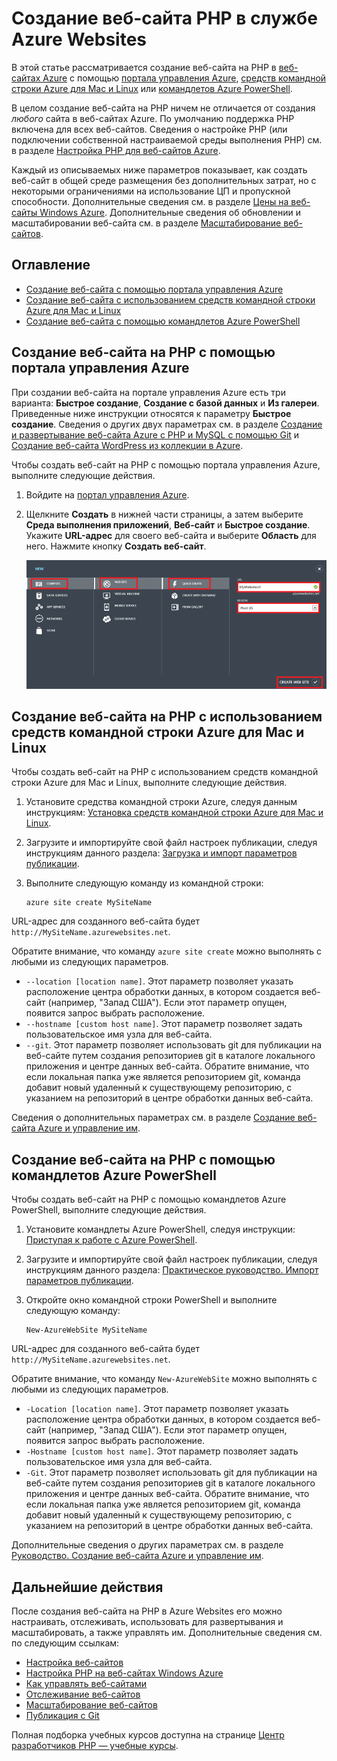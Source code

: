<properties title="How to create a PHP website in Azure Websites" pageTitle="How to create a PHP website in Azure Websites" metaKeywords="PHP Azure Web Sites" description="Learn how to create a PHP website in Azure Websites" documentationCenter="PHP" services="Web Sites" editor="mollybos" manager="wpickett" authors="cephalin" />

<tags ms.service="web-sites" ms.workload="web" ms.tgt_pltfrm="na" ms.devlang="PHP" ms.topic="article" ms.date="01/01/1900" ms.author="cephalin" />

# Создание веб-сайта PHP в службе Azure Websites

В этой статье рассматривается создание веб-сайта на PHP в [веб-сайтах Azure][веб-сайтах Azure] с помощью [портала управления Azure][портала управления Azure], [средств командной строки Azure для Mac и Linux][средств командной строки Azure для Mac и Linux] или [командлетов Azure PowerShell][командлетов Azure PowerShell].

В целом создание веб-сайта на PHP ничем не отличается от создания *любого* сайта в веб-сайтах Azure. По умолчанию поддержка PHP включена для всех веб-сайтов. Сведения о настройке PHP (или подключении собственной настраиваемой среды выполнения PHP) см. в разделе [Настройка PHP для веб-сайтов Azure][Настройка PHP для веб-сайтов Azure].

Каждый из описываемых ниже параметров показывает, как создать веб-сайт в общей среде размещения без дополнительных затрат, но с некоторыми ограничениями на использование ЦП и пропускной способности. Дополнительные сведения см. в разделе [Цены на веб-сайты Windows Azure][Цены на веб-сайты Windows Azure]. Дополнительные сведения об обновлении и масштабировании веб-сайта см. в разделе [Масштабирование веб-сайтов][Масштабирование веб-сайтов].

## Оглавление

-   [Создание веб-сайта с помощью портала управления Azure][Создание веб-сайта с помощью портала управления Azure]
-   [Создание веб-сайта с использованием средств командной строки Azure для Mac и Linux][Создание веб-сайта с использованием средств командной строки Azure для Mac и Linux]
-   [Создание веб-сайта с помощью командлетов Azure PowerShell][Создание веб-сайта с помощью командлетов Azure PowerShell]

## <a name="portal"></a>Создание веб-сайта на PHP с помощью портала управления Azure

При создании веб-сайта на портале управления Azure есть три варианта: **Быстрое создание**, **Создание с базой данных** и **Из галереи**. Приведенные ниже инструкции относятся к параметру **Быстрое создание**. Сведения о других двух параметрах см. в разделе [Создание и развертывание веб-сайта Azure с PHP и MySQL с помощью Git][Создание и развертывание веб-сайта Azure с PHP и MySQL с помощью Git] и [Создание веб-сайта WordPress из коллекции в Azure][Создание веб-сайта WordPress из коллекции в Azure].

Чтобы создать веб-сайт на PHP с помощью портала управления Azure, выполните следующие действия.

1.  Войдите на [портал управления Azure][портала управления Azure].
2.  Щелкните **Создать** в нижней части страницы, а затем выберите **Среда выполнения приложений**, **Веб-сайт** и **Быстрое создание**. Укажите **URL-адрес** для своего веб-сайта и выберите **Область** для него. Нажмите кнопку **Создать веб-сайт**.

    ![Выберите "Быстро создать".][Выберите "Быстро создать".]

## <a name="XplatTools"></a>Создание веб-сайта на PHP с использованием средств командной строки Azure для Mac и Linux

Чтобы создать веб-сайт на PHP с использованием средств командной строки Azure для Mac и Linux, выполните следующие действия.

1.  Установите средства командной строки Azure, следуя данным инструкциям: [Установка средств командной строки Azure для Mac и Linux][Установка средств командной строки Azure для Mac и Linux].

2.  Загрузите и импортируйте свой файл настроек публикации, следуя инструкциям данного раздела: [Загрузка и импорт параметров публикации][Загрузка и импорт параметров публикации].

3.  Выполните следующую команду из командной строки:

        azure site create MySiteName

URL-адрес для созданного веб-сайта будет `http://MySiteName.azurewebsites.net`.

Обратите внимание, что команду `azure site create` можно выполнять с любыми из следующих параметров.

-   `--location [location name]`. Этот параметр позволяет указать расположение центра обработки данных, в котором создается веб-сайт (например, "Запад США"). Если этот параметр опущен, появится запрос выбрать расположение.
-   `--hostname [custom host name]`. Этот параметр позволяет задать пользовательское имя узла для веб-сайта.
-   `--git`. Этот параметр позволяет использовать git для публикации на веб-сайте путем создания репозиториев git в каталоге локального приложения и центре данных веб-сайта. Обратите внимание, что если локальная папка уже является репозиторием git, команда добавит новый удаленный к существующему репозиторию, с указанием на репозиторий в центре обработки данных веб-сайта.

Сведения о дополнительных параметрах см. в разделе [Создание веб-сайта Azure и управление им][Создание веб-сайта Azure и управление им].

## <a name="PowerShell"></a>Создание веб-сайта на PHP с помощью командлетов Azure PowerShell

Чтобы создать веб-сайт на PHP с помощью командлетов Azure PowerShell, выполните следующие действия.

1.  Установите командлеты Azure PowerShell, следуя инструкции: [Приступая к работе с Azure PowerShell][Приступая к работе с Azure PowerShell].

2.  Загрузите и импортируйте свой файл настроек публикации, следуя инструкциям данного раздела: [Практическое руководство. Импорт параметров публикации][Практическое руководство. Импорт параметров публикации].

3.  Откройте окно командной строки PowerShell и выполните следующую команду:

        New-AzureWebSite MySiteName

URL-адрес для созданного веб-сайта будет `http://MySiteName.azurewebsites.net`.

Обратите внимание, что команду `New-AzureWebSite` можно выполнять с любыми из следующих параметров.

-   `-Location [location name]`. Этот параметр позволяет указать расположение центра обработки данных, в котором создается веб-сайт (например, "Запад США"). Если этот параметр опущен, появится запрос выбрать расположение.
-   `-Hostname [custom host name]`. Этот параметр позволяет задать пользовательское имя узла для веб-сайта.
-   `-Git`. Этот параметр позволяет использовать git для публикации на веб-сайте путем создания репозиториев git в каталоге локального приложения и центре данных веб-сайта. Обратите внимание, что если локальная папка уже является репозиторием git, команда добавит новый удаленный к существующему репозиторию, с указанием на репозиторий в центре обработки данных веб-сайта.

Дополнительные сведения о других параметрах см. в разделе [Руководство. Создание веб-сайта Azure и управление им][Руководство. Создание веб-сайта Azure и управление им].

## <a name="NextSteps"></a>Дальнейшие действия

После создания веб-сайта на PHP в Azure Websites его можно настраивать, отслеживать, использовать для развертывания и масштабировать, а также управлять им. Дополнительные сведения см. по следующим ссылкам:

-   [Настройка веб-сайтов][Настройка веб-сайтов]
-   [Настройка PHP на веб-сайтах Windows Azure][Настройка PHP для веб-сайтов Azure]
-   [Как управлять веб-сайтами][Как управлять веб-сайтами]
-   [Отслеживание веб-сайтов][Отслеживание веб-сайтов]
-   [Масштабирование веб-сайтов][Масштабирование веб-сайтов]
-   [Публикация с Git][Публикация с Git]

Полная подборка учебных курсов доступна на странице [Центр разработчиков PHP — учебные курсы][Центр разработчиков PHP — учебные курсы].

  [веб-сайтах Azure]: /ru-ru/manage/services/web-sites/
  [портала управления Azure]: http://manage.windowsazure.com/
  [средств командной строки Azure для Mac и Linux]: /ru-ru/develop/php/how-to-guides/command-line-tools/
  [командлетов Azure PowerShell]: /ru-ru/develop/php/how-to-guides/powershell-cmdlets/
  [Настройка PHP для веб-сайтов Azure]: /ru-ru/develop/php/common-tasks/configure-php-web-site/
  [Цены на веб-сайты Windows Azure]: http://www.windowsazure.com/ru-ru/pricing/details/#header-1
  [Масштабирование веб-сайтов]: /ru-ru/manage/services/web-sites/how-to-scale-websites/
  [Создание веб-сайта с помощью портала управления Azure]: #portal
  [Создание веб-сайта с использованием средств командной строки Azure для Mac и Linux]: #XplatTools
  [Создание веб-сайта с помощью командлетов Azure PowerShell]: #PowerShell
  [Создание и развертывание веб-сайта Azure с PHP и MySQL с помощью Git]: /ru-ru/develop/php/tutorials/website-w-mysql-and-git/
  [Создание веб-сайта WordPress из коллекции в Azure]: /ru-ru/develop/php/tutorials/website-from-gallery/
  [Выберите "Быстро создать".]: ./media/web-sites-php-create-web-sites/select-quickcreate-website.png
  [Установка средств командной строки Azure для Mac и Linux]: /ru-ru/develop/php/how-to-guides/command-line-tools/#Download
  [Загрузка и импорт параметров публикации]: /ru-ru/develop/php/how-to-guides/command-line-tools/#Account
  [Создание веб-сайта Azure и управление им]: /ru-ru/develop/php/how-to-guides/command-line-tools/#WebSites
  [Приступая к работе с Azure PowerShell]: /ru-ru/develop/php/how-to-guides/powershell-cmdlets/#GetStarted
  [Практическое руководство. Импорт параметров публикации]: /ru-ru/develop/php/how-to-guides/powershell-cmdlets/#ImportPubSettings
  [Руководство. Создание веб-сайта Azure и управление им]: /ru-ru/develop/php/how-to-guides/powershell-cmdlets/#WebSite
  [Настройка веб-сайтов]: /ru-ru/manage/services/web-sites/how-to-configure-websites/
  [Как управлять веб-сайтами]: /ru-ru/manage/services/web-sites/how-to-manage-websites/
  [Отслеживание веб-сайтов]: /ru-ru/manage/services/web-sites/how-to-monitor-websites/
  [Публикация с Git]: /ru-ru/develop/php/common-tasks/publishing-with-git/
  [Центр разработчиков PHP — учебные курсы]: /ru-ru/develop/php/tutorials/
